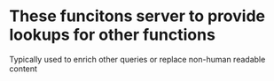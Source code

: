 # These funcitons server to provide lookups for other functions

Typically used to enrich other queries or replace non-human readable content
